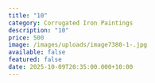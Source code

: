 ```yaml
---
title: "10"
category: Corrugated Iron Paintings
description: "10"
price: 500
image: /images/uploads/image7380-1-.jpg
available: false
featured: false
date: 2025-10-09T20:35:00.000+10:00
---
```

